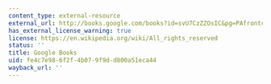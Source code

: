 ```yaml
---
content_type: external-resource
external_url: http://books.google.com/books?id=svU7CzZZOsIC&pg=PAfrontcover
has_external_license_warning: true
license: https://en.wikipedia.org/wiki/All_rights_reserved
status: ''
title: Google Books
uid: fe4c7e98-6f2f-4b07-9f9d-d800a51eca44
wayback_url: ''
---
```

